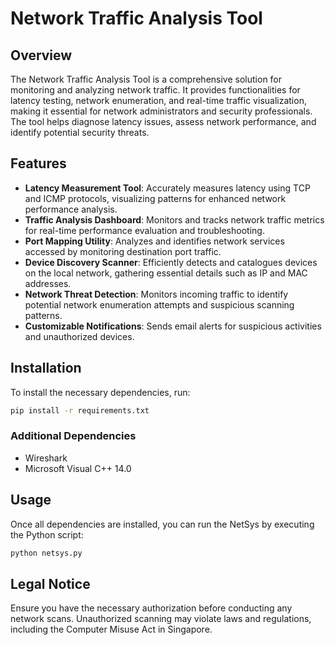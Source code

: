 # Network Traffic Analysis Tool

## Overview
The Network Traffic Analysis Tool is a comprehensive solution for monitoring and analyzing network traffic. It provides functionalities for latency testing, network enumeration, and real-time traffic visualization, making it essential for network administrators and security professionals. The tool helps diagnose latency issues, assess network performance, and identify potential security threats.

## Features
- **Latency Measurement Tool**: Accurately measures latency using TCP and ICMP protocols, visualizing patterns for enhanced network performance analysis.
- **Traffic Analysis Dashboard**: Monitors and tracks network traffic metrics for real-time performance evaluation and troubleshooting.
- **Port Mapping Utility**: Analyzes and identifies network services accessed by monitoring destination port traffic.
- **Device Discovery Scanner**: Efficiently detects and catalogues devices on the local network, gathering essential details such as IP and MAC addresses.
- **Network Threat Detection**: Monitors incoming traffic to identify potential network enumeration attempts and suspicious scanning patterns.
- **Customizable Notifications**: Sends email alerts for suspicious activities and unauthorized devices.

## Installation
To install the necessary dependencies, run:

```bash
pip install -r requirements.txt
```

### Additional Dependencies
- Wireshark
- Microsoft Visual C++ 14.0

## Usage
Once all dependencies are installed, you can run the NetSys by executing the Python script:

```bash
python netsys.py
```

## Legal Notice
Ensure you have the necessary authorization before conducting any network scans. Unauthorized scanning may violate laws and regulations, including the Computer Misuse Act in Singapore.
